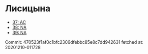 # Лисицына
- [37: AC](37.md)
- [38: NA](38.md)
- [39: NA](39.md)

Commit: 470523f1af0c1bfc2306dfebbc85e8c7dd942631
 fetched at: 20201210-011728
